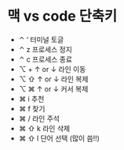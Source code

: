 # 맥 vs code 단축키

- ⌃ ‘ 터미널 토글
- ⌃ z 프로세스 정지
- ⌃ c 프로세스 종료
- ⌥ + ↑ or ↓ 라인 이동
- ⌥ ⇧ ↑ or ↓ 라인 복제
- ⌥ ⌘ ↑ or ↓ 커서 복제
- ⌘ i 추천
- ⌘ f 찾기
- ⌘ / 라인 주석
- ⌘ ⇧ k 라인 삭제
- ⌘ ⇧ l 단어 선택 (많이 씀!!)
